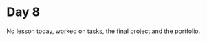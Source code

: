 # Day 8
No lesson today, worked on [tasks]([/Cristina/LabRecords/LabRecord08.md), the final project and the portfolio.
